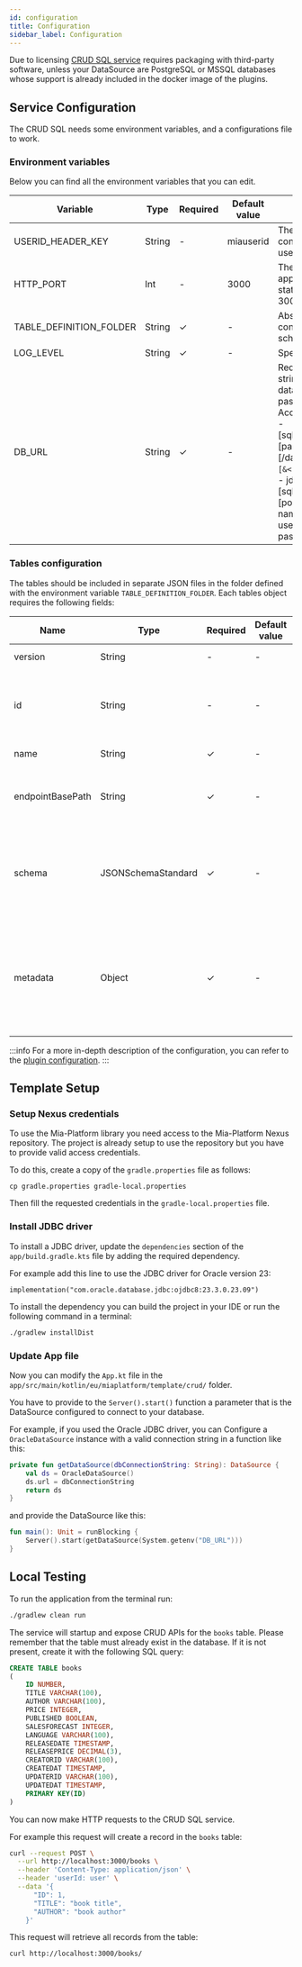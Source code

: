 ```yaml
---
id: configuration
title: Configuration
sidebar_label: Configuration
---
```


<!--
WARNING: this file was automatically generated by Mia-Platform Doc Aggregator.
DO NOT MODIFY IT BY HAND.
Instead, modify the source file and run the aggregator to regenerate this file.
-->

Due to licensing [CRUD SQL service](/runtime_suite/crud-sql/10_overview.md) requires packaging with third-party software, unless your DataSource are PostgreSQL or MSSQL databases whose support is already included in the docker image of the plugins.

## Service Configuration
The CRUD SQL needs some environment variables, and a configurations file to work.

### Environment variables

Below you can find all the environment variables that you can edit.

| Variable                | Type   | Required | Default value | Description                                                                                                                                                                                                                                                                                                                                               |
|-------------------------|--------|----------|---------------|-----------------------------------------------------------------------------------------------------------------------------------------------------------------------------------------------------------------------------------------------------------------------------------------------------------------------------------------------------------|
| USERID_HEADER_KEY       | String | -        | miauserid     | The name of the header that contains information of the user.                                                                                                                                                                                                                                                                                             |
| HTTP_PORT               | Int    | -        | 3000          | The port on which the application server will serve status requests (default 3000).                                                                                                                                                                                                                                                                       |
| TABLE_DEFINITION_FOLDER | String | &check;  | -             | Absolute path of a folder containing the tables JSON schemas.                                                                                                                                                                                                                                                                                             |
| LOG_LEVEL               | String | &check;  | -             | Specifies the log level to use.                                                                                                                                                                                                                                                                                                                           |
| DB_URL                  | String | &check;  | -             | Required. The connection string to connect to the database with username and password. <br /> Accepted formats: <br /> - [sqlserver\|postgresql]://[user[:[password]]@]host[:port][/database][`<key1\>=<value1\>[&<key2\>=<value2\>]`] <br /> - jdbc:[sqlserver\|postgresql]://[host]:[port];databaseName=[db-name];user=[db-user];password=[db-password] |

### Tables configuration
The tables should be included in separate JSON files in the folder defined with the environment variable `TABLE_DEFINITION_FOLDER`. Each tables object requires the following fields:

| Name             | Type               | Required | Default value | Description                                                                                                                                                                                                     |
|------------------|--------------------|----------|---------------|-----------------------------------------------------------------------------------------------------------------------------------------------------------------------------------------------------------------|
| version          | String             | -        | -             | Configuration file version.                                                                                                                                                                                     |
| id               | String             | -        | -             | Additional identifier that can be associated to the collection definition.                                                                                                                                      |
| name             | String             | &check;  | -             | The name of the table.                                                                                                                                                                                          |
| endpointBasePath | String             | &check;  | -             | The endpoint path, used as entry point to CRUD operations.                                                                                                                                                      |
| schema           | JSONSchemaStandard | &check;  | -             | The JSON Schema configuration of the fields to be included in the collection object.            |
| metadata         | Object             | &check;  | -             | Object that contains service support metadata to handle standard fields such as updatedAt or updaterId. |

:::info
For a more in-depth description of the configuration, you can refer to the [plugin configuration](/runtime_suite/crud-sql/20_configuration.md).
:::

## Template Setup

### Setup Nexus credentials

To use the Mia-Platform library you need access to the Mia-Platform Nexus repository. The project is already setup to use the repository but you have to provide valid access credentials.

To do this, create a copy of the `gradle.properties` file as follows:

```shell
cp gradle.properties gradle-local.properties
```

Then fill the requested credentials in the `gradle-local.properties` file.

### Install JDBC driver

To install a JDBC driver, update the `dependencies` section of the `app/build.gradle.kts` file by adding the required dependency.

For example add this line to use the JDBC driver for Oracle version 23:

```
implementation("com.oracle.database.jdbc:ojdbc8:23.3.0.23.09")
```

To install the dependency you can build the project in your IDE or run the following command in a terminal:

```bash
./gradlew installDist
```

### Update App file

Now you can modify the `App.kt` file in the `app/src/main/kotlin/eu/miaplatform/template/crud/` folder.

You have to provide to the `Server().start()` function a parameter that is the DataSource configured to connect to your database.

For example, if you used the Oracle JDBC driver, you can Configure a `OracleDataSource` instance with a valid connection string in a function like this:

```kotlin
private fun getDataSource(dbConnectionString: String): DataSource {
    val ds = OracleDataSource()
    ds.url = dbConnectionString
    return ds
}
```

and provide the DataSource like this:

```kotlin
fun main(): Unit = runBlocking {
    Server().start(getDataSource(System.getenv("DB_URL")))
}
```

## Local Testing

To run the application from the terminal run:
```bash
./gradlew clean run
```

The service will startup and expose CRUD APIs for the `books` table.
Please remember that the table must already exist in the database. If it is not present, create it with the following SQL query:

```SQL
CREATE TABLE books
(
    ID NUMBER,
    TITLE VARCHAR(100),
    AUTHOR VARCHAR(100),
    PRICE INTEGER,
    PUBLISHED BOOLEAN,
    SALESFORECAST INTEGER,
    LANGUAGE VARCHAR(100),
    RELEASEDATE TIMESTAMP,
    RELEASEPRICE DECIMAL(3),
    CREATORID VARCHAR(100),
    CREATEDAT TIMESTAMP,
    UPDATERID VARCHAR(100),
    UPDATEDAT TIMESTAMP,
    PRIMARY KEY(ID)
)
```

You can now make HTTP requests to the CRUD SQL service.

For example this request will create a record in the `books` table:

```bash
curl --request POST \
  --url http://localhost:3000/books \
  --header 'Content-Type: application/json' \
  --header 'userId: user' \
  --data '{
      "ID": 1,
      "TITLE": "book title",
      "AUTHOR": "book author"
    }'
```

This request will retrieve all records from the table:

```bash
curl http://localhost:3000/books/
```
